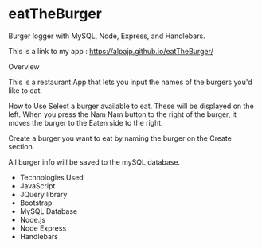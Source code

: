 # eatTheBurger

Burger logger with MySQL, Node, Express, and Handlebars.

This is a link to my app : https://alpajp.github.io/eatTheBurger/


Overview

This is a restaurant App that lets you input the names of the burgers you'd like to eat.

How to Use
Select a burger available to eat. These will be displayed on the left. When you press the Nam Nam button to the right of the burger, it moves the burger to the Eaten side to the right.

Create a burger you want to eat by naming the burger on the Create section.

All burger info will be saved to the mySQL database.

* Technologies Used
* JavaScript
* JQuery library
* Bootstrap
* MySQL Database
* Node.js
* Node Express
* Handlebars
